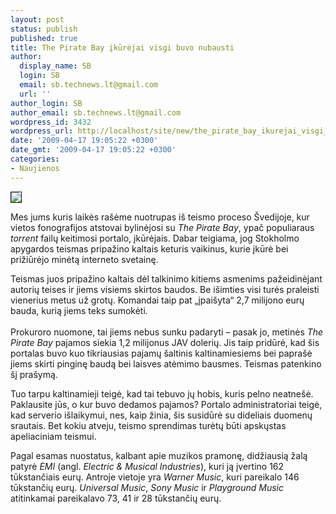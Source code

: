 ```yaml
---
layout: post
status: publish
published: true
title: The Pirate Bay įkūrėjai visgi buvo nubausti
author:
  display_name: SB
  login: SB
  email: sb.technews.lt@gmail.com
  url: ''
author_login: SB
author_email: sb.technews.lt@gmail.com
wordpress_id: 3432
wordpress_url: http://localhost/site/new/the_pirate_bay_ikurejai_visgi_buvo_nubausti/
date: '2009-04-17 19:05:22 +0300'
date_gmt: '2009-04-17 19:05:22 +0300'
categories:
- Naujienos
---
```

<div class="imgright"><img src="http://tbn0.google.com/images?q=tbn:AkvUADan35k-dM:http://www.voxpi.info/wp-content/uploads/2009/02/the_pirate_bay_logo.jpg" border="1" /></div>
<p>Mes jums kuris laikės rašėme nuotrupas iš teismo proceso Švedijoje, kur vietos fonografijos atstovai bylinėjosi su <i>The Pirate Bay</i>, ypač populiaraus <i>torrent</i> failų keitimosi portalo, įkūrėjais. Dabar teigiama, jog Stokholmo apygardos teismas pripažino kaltais keturis vaikinus, kurie įkūrė bei prižiūrėjo minėtą interneto svetainę.</p>
<p>Teismas juos pripažino kaltais dėl talkinimo kitiems asmenims pažeidinėjant autorių teises ir jiems visiems skirtos baudos. Be išimties visi turės praleisti vienerius metus už grotų. Komandai taip pat „įpaišyta“ 2,7 milijono eurų bauda, kurią jiems teks sumokėti.<br />
<br />Prokuroro nuomone, tai jiems nebus sunku padaryti – pasak jo, metinės <i>The Pirate Bay</i> pajamos siekia 1,2 milijonus JAV dolerių. Jis taip pridūrė, kad šis portalas buvo kuo tikriausias pajamų šaltinis kaltinamiesiems bei paprašė jiems skirti pinginę baudą bei laisves atėmimo bausmes. Teismas patenkino šį prašymą.</p>
<p>Tuo tarpu kaltinamieji teigė, kad tai tebuvo jų hobis, kuris pelno neatnešė. Paklausite jūs, o kur buvo dedamos pajamos? Portalo administratoriai teigė, kad serverio išlaikymui, nes, kaip žinia, šis susidūrė su dideliais duomenų srautais. Bet kokiu atveju, teismo sprendimas turėtų būti apskųstas apeliaciniam teismui.</p>
<p>Pagal esamas nuostatus, kalbant apie muzikos pramonę, didžiausią žalą patyrė <i>EMI</i> (angl. <i>Electric & Musical Industries</i>), kuri ją įvertino 162 tūkstančiais eurų. Antroje vietoje yra <i>Warner Music</i>, kuri pareikalo 146 tūkstančių eurų. <i>Universal Music</i>, <i>Sony Music</i> ir <i>Playground Music</i> atitinkamai pareikalavo 73, 41 ir 28 tūkstančių eurų.</p>

